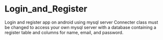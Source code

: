 # Login_and_Register
Login and register app on android using mysql server
Connecter class must be changed to access your own mysql server with a database containing a register table and columns for name, email, and password.
